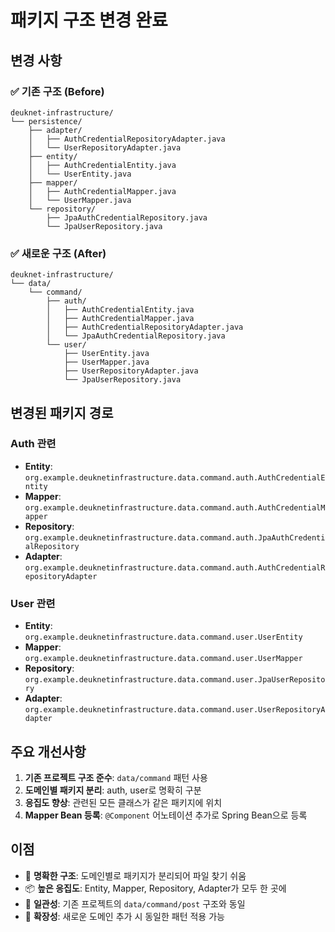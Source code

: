 # 패키지 구조 변경 완료

## 변경 사항

### ✅ 기존 구조 (Before)
```
deuknet-infrastructure/
└── persistence/
    ├── adapter/
    │   ├── AuthCredentialRepositoryAdapter.java
    │   └── UserRepositoryAdapter.java
    ├── entity/
    │   ├── AuthCredentialEntity.java
    │   └── UserEntity.java
    ├── mapper/
    │   ├── AuthCredentialMapper.java
    │   └── UserMapper.java
    └── repository/
        ├── JpaAuthCredentialRepository.java
        └── JpaUserRepository.java
```

### ✅ 새로운 구조 (After)
```
deuknet-infrastructure/
└── data/
    └── command/
        ├── auth/
        │   ├── AuthCredentialEntity.java
        │   ├── AuthCredentialMapper.java
        │   ├── AuthCredentialRepositoryAdapter.java
        │   └── JpaAuthCredentialRepository.java
        └── user/
            ├── UserEntity.java
            ├── UserMapper.java
            ├── UserRepositoryAdapter.java
            └── JpaUserRepository.java
```

## 변경된 패키지 경로

### Auth 관련
- **Entity**: `org.example.deuknetinfrastructure.data.command.auth.AuthCredentialEntity`
- **Mapper**: `org.example.deuknetinfrastructure.data.command.auth.AuthCredentialMapper`
- **Repository**: `org.example.deuknetinfrastructure.data.command.auth.JpaAuthCredentialRepository`
- **Adapter**: `org.example.deuknetinfrastructure.data.command.auth.AuthCredentialRepositoryAdapter`

### User 관련
- **Entity**: `org.example.deuknetinfrastructure.data.command.user.UserEntity`
- **Mapper**: `org.example.deuknetinfrastructure.data.command.user.UserMapper`
- **Repository**: `org.example.deuknetinfrastructure.data.command.user.JpaUserRepository`
- **Adapter**: `org.example.deuknetinfrastructure.data.command.user.UserRepositoryAdapter`

## 주요 개선사항

1. **기존 프로젝트 구조 준수**: `data/command` 패턴 사용
2. **도메인별 패키지 분리**: auth, user로 명확히 구분
3. **응집도 향상**: 관련된 모든 클래스가 같은 패키지에 위치
4. **Mapper Bean 등록**: `@Component` 어노테이션 추가로 Spring Bean으로 등록

## 이점

- 🎯 **명확한 구조**: 도메인별로 패키지가 분리되어 파일 찾기 쉬움
- 📦 **높은 응집도**: Entity, Mapper, Repository, Adapter가 모두 한 곳에
- 🔄 **일관성**: 기존 프로젝트의 `data/command/post` 구조와 동일
- 🚀 **확장성**: 새로운 도메인 추가 시 동일한 패턴 적용 가능
